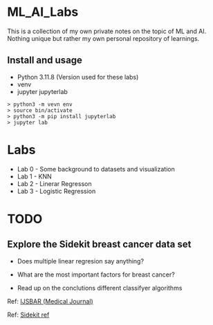 # ML_AI_Labs
This is a collection of my own private notes on the topic of ML and AI. Nothing unique but rather my own personal repository of learnings.



## Install and usage

-	Python 3.11.8 (Version used for these labs)
-	venv
-	jupyter jupyterlab


```
> python3 -m vevn env
> source bin/activate
> python3 -m pip install jupyterlab
> jupyter lab
```


# Labs
- Lab 0 - Some background to datasets and visualization
- Lab 1 - KNN
- Lab 2 - Linerar Regresson
- Lab 3 - Logistic Regression




# TODO

## Explore the Sidekit breast cancer data set 
- Does multiple linear regresion say anything?
- What are the most important factors for breast cancer?

- Read up on the conclutions different classifyer algorithms

Ref: [IJSBAR (Medical Journal)](https://core.ac.uk/download/pdf/387567227.pdf)

Ref: [Sidekit ref](https://scikit-learn.org/stable/datasets/toy_dataset.html#breast-cancer-dataset)